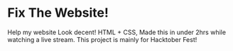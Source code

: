 # Fix The Website!
Help my website Look decent! HTML + CSS, Made this in under 2hrs while watching a live stream. This project is mainly for Hacktober Fest!

